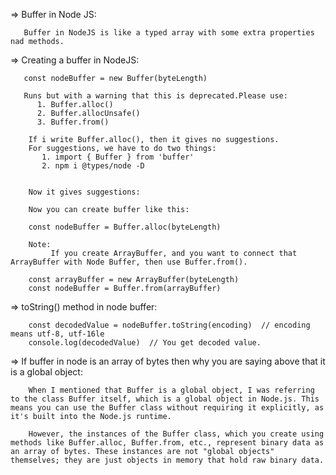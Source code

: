 =>  Buffer in Node JS:

       Buffer in NodeJS is like a typed array with some extra properties nad methods.


=>  Creating a buffer in NodeJS:

       const nodeBuffer = new Buffer(byteLength)

       Runs but with a warning that this is deprecated.Please use:
          1. Buffer.alloc()
          2. Buffer.allocUnsafe()
          3. Buffer.from()

        If i write Buffer.alloc(), then it gives no suggestions.
        For suggestions, we have to do two things:
           1. import { Buffer } from 'buffer' 
           2. npm i @types/node -D


        Now it gives suggestions:

        Now you can create buffer like this:

        const nodeBuffer = Buffer.alloc(byteLength)

        Note:
             If you create ArrayBuffer, and you want to connect that ArrayBuffer with Node Buffer, then use Buffer.from().

        const arrayBuffer = new ArrayBuffer(byteLength)
        const nodeBuffer = Buffer.from(arrayBuffer)


=>  toString() method in node buffer:

        const decodedValue = nodeBuffer.toString(encoding)  // encoding means utf-8, utf-16le
        console.log(decodedValue)  // You get decoded value.


=>  If buffer in node is an array of bytes then why you are saying above that it is a global object:

        When I mentioned that Buffer is a global object, I was referring to the class Buffer itself, which is a global object in Node.js. This means you can use the Buffer class without requiring it explicitly, as it's built into the Node.js runtime.

        However, the instances of the Buffer class, which you create using methods like Buffer.alloc, Buffer.from, etc., represent binary data as an array of bytes. These instances are not "global objects" themselves; they are just objects in memory that hold raw binary data.